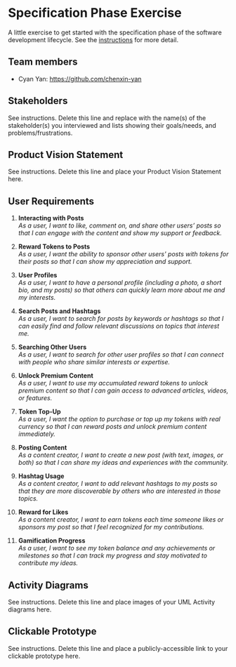 # Specification Phase Exercise

A little exercise to get started with the specification phase of the software development lifecycle. See the [instructions](instructions.md) for more detail.

## Team members

- Cyan Yan: <https://github.com/chenxin-yan>

## Stakeholders

See instructions. Delete this line and replace with the name(s) of the stakeholder(s) you interviewed and lists showing their goals/needs, and problems/frustrations.

## Product Vision Statement

See instructions. Delete this line and place your Product Vision Statement here.

## User Requirements

1. **Interacting with Posts**  
   _As a user, I want to like, comment on, and share other users’ posts so that I can engage with the content and show my support or feedback._

2. **Reward Tokens to Posts**  
   _As a user, I want the ability to sponsor other users' posts with tokens for their posts so that I can show my appreciation and support._

3. **User Profiles**  
   _As a user, I want to have a personal profile (including a photo, a short bio, and my posts) so that others can quickly learn more about me and my interests._

4. **Search Posts and Hashtags**  
   _As a user, I want to search for posts by keywords or hashtags so that I can easily find and follow relevant discussions on topics that interest me._

5. **Searching Other Users**  
   _As a user, I want to search for other user profiles so that I can connect with people who share similar interests or expertise._

6. **Unlock Premium Content**  
   _As a user, I want to use my accumulated reward tokens to unlock premium content so that I can gain access to advanced articles, videos, or features._

7. **Token Top-Up**  
   _As a user, I want the option to purchase or top up my tokens with real currency so that I can reward posts and unlock premium content immediately._

8. **Posting Content**  
   _As a content creator, I want to create a new post (with text, images, or both) so that I can share my ideas and experiences with the community._

9. **Hashtag Usage**  
   _As a content creator, I want to add relevant hashtags to my posts so that they are more discoverable by others who are interested in those topics._

10. **Reward for Likes**  
    _As a content creator, I want to earn tokens each time someone likes or sponsors my post so that I feel recognized for my contributions._

11. **Gamification Progress**  
    _As a user, I want to see my token balance and any achievements or milestones so that I can track my progress and stay motivated to contribute my ideas._

## Activity Diagrams

See instructions. Delete this line and place images of your UML Activity diagrams here.

## Clickable Prototype

See instructions. Delete this line and place a publicly-accessible link to your clickable prototype here.
